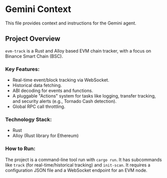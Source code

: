 # Gemini Context

This file provides context and instructions for the Gemini agent.

## Project Overview

`evm-track` is a Rust and Alloy based EVM chain tracker, with a focus on Binance Smart Chain (BSC).

### Key Features:
- Real-time event/block tracking via WebSocket.
- Historical data fetching.
- ABI decoding for events and functions.
- A pluggable "Actions" system for tasks like logging, transfer tracking, and security alerts (e.g., Tornado Cash detection).
- Global RPC call throttling.

### Technology Stack:
- Rust
- Alloy (Rust library for Ethereum)

### How to Run:
The project is a command-line tool run with `cargo run`. It has subcommands like `track` (for real-time/historical tracking) and `init-scan`. It requires a configuration JSON file and a WebSocket endpoint for an EVM node.
